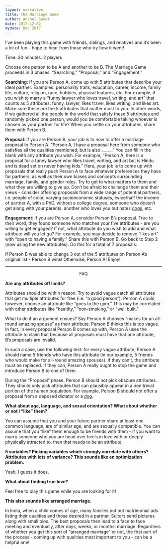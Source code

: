 ```yaml
---
layout: narrative
title: The Marriage Game
author: Anshul Samar
date: 2017-12-02
mydate: Dec 2017
---
```


I’ve been playing this game with friends, siblings, and relatives and
it’s been a lot of fun - hope to hear from those who try how it went!

Time: 30 minutes.
2 players

Choose one person to be A and another to be B. The Marriage Game
proceeds in 3 phases: “Searching,” “Proposal,” and “Engagement.”

**Searching**: If you are Person A, come up with 5 attributes that
describe your ideal partner. Examples: personality traits, education,
career, income, family life, culture, religion, race, hobbies,
physical features, etc. For example, if you wish to marry a “funny
lawyer who loves travel, writing, and art” that counts as 5
attributes: funny, lawyer, likes travel, likes writing, and likes
art. Make sure these are the 5 attributes that matter most to you. In
other words, if we gathered all the people in the world that satisfy
these 5 attributes and randomly picked one person, would you be
comfortable taking whoever is chosen as your partner for life? When
you settle on your attributes, share them with Person B.

**Proposal**: If you are Person B, your job is to now to offer a marriage
proposal to Person A.  “Person A, I have a proposal here from someone
who satisfies all the qualities mentioned, but is also _____.” You can
fill in the blank with any attribute you wish. For example, “Person A,
here is a proposal for a funny lawyer who likes travel, writing, and
art but is Hindu and is dead set on never having kids.” Here, your job
is to come up with proposals that really push Person A to face
whatever preferences they have for partners, as well as their own
biases and concepts surrounding marriage, family, and gender
roles. Try to get to what matters to them and what they are willing to
give up. Don’t be afraid to challenge them and their views - consider
offering proposals from a wide range of potential partners,
i.e. people of color, varying socioeconomic statuses, twice/half the
income of partner A, with a PhD, without a college degree, someone who
doesn’t get along with your parents, another who loves you but hates
<a href="https://i.pinimg.com/736x/fd/89/f9/fd89f9b863bbcb77534d9b53faf9fa33--puppy-dog-eyes-dog-nose.jpg">dogs</a>, etc.

**Engagement**: If you are Person A, consider Person B’s proposal. True to
their word, they found someone who matches your five attributes - are
you willing to get engaged? If not, what attribute do you wish to add
and what attribute will you let go? For example, you may decide to
remove “likes art” with “open to having a family.” Share this with
Person B. Go back to Step 2 (now using the new attributes). Do this
for a total of 7 proposals.

If Person B was able to change 3 out of the 5 attributes on Person A’s
original list - Person B wins! Otherwise, Person A! Enjoy!

---

<p style="text-align: center;"> FAQ </p>

**Are any attributes off limits?**

Attributes should be within reason. Try to avoid vague catch all
attributes that get multiple attributes for free (i.e. “a good
person”). Person A could, however, choose an attribute like “goes to
the gym.” This may be correlated with other attributes like “healthy,”
“non-smoking,” or “well built.”

What to do if an argument ensues? Say Person A chooses “makes for an
all-round amazing spouse” as their attribute. Person B thinks this is
too vague. In fact, in every proposal Person B comes up with, Person A
uses the attribute to claim that because all proposals must have that
one attribute, B’s proposals are invalid.

In such a case, use the following test: for every vague attribute,
Person A should name 5 friends who have this attribute (in our
example, 5 friends who would make for all-round amazing spouses). If
they can’t, the attribute must be replaced. If they can, Person A
really ought to stop the game and introduce Person B to one of them.

During the “Proposal” phase, Person B should not pick obscure
attributes. They should only pick attributes that can plausibly appear
in a non trivial portion of the human population. For example, Person
B should not offer a proposal from a deposed dictator or a <a href="https://i.imgflip.com/1v8pjg.jpg">dog</a>.

**What about age, language, and sexual orientation? What about whether
or not I “like” them?**

You can assume that you and your future partner share at least one
common language, are of similar age, and are sexually compatible. You
can assume that you “like” them enough to be friends with them - if
you want to marry someone who you are head over heels in love with or
deeply physically attracted to, then that needs to be an attribute.

**5 variables? Picking variables which strongly correlate with others?
Attributes with lots of variance? This sounds like an optimization
problem.**

Yeah, I guess it does.

**What about finding true love?**

Feel free to play this game while you are looking for it!

**This also sounds like arranged marriage.**

In India, when a child comes of age, many families put out matrimonial
ads listing their qualities and those desired in a partner. Suitors
send pictures along with small bios. The best proposals then lead to a
face to face meeting and eventually, after days, weeks, or months:
marriage. Regardless of whether you get this sort of “arranged
marriage” or not, the first part of the process - coming up with
qualities most important to you - can be a helpful one!


